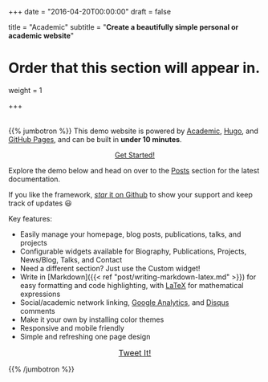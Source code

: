 +++
date = "2016-04-20T00:00:00"
draft = false

title = "Academic"
subtitle = "**Create a beautifully simple personal or academic website**"

# Order that this section will appear in.
weight = 1

+++

<!--
<div style="text-align: center;">
<h1>Academic</h1>
<h2 style="margin-top: 0;">Create a beautifully simple personal or academic website</h2>
</div>
-->

<div style="height: 5px;"></div>

{{% jumbotron %}}
This demo website is powered by [Academic](https://github.com/gcushen/hugo-academic), [Hugo](https://gohugo.io), and [GitHub Pages](https://github.com/), and can be built in **under 10 minutes**.

<div style="text-align: center;">
  <a class="btn btn-intro btn-lg" href="./post/getting-started/">Get Started!</a>
</div>

Explore the demo below and head on over to the [Posts](#posts) section for the latest documentation.

If you like the framework, [_star_ it on Github](https://github.com/gcushen/hugo-academic) to show your support and keep track of updates :smiley:

Key features:

- Easily manage your homepage, blog posts, publications, talks, and projects
- Configurable widgets available for Biography, Publications, Projects, News/Blog, Talks, and Contact
- Need a different section? Just use the Custom widget!
- Write in [Markdown]({{< ref "post/writing-markdown-latex.md" >}}) for easy formatting and code highlighting, with [LaTeX](https://en.wikibooks.org/wiki/LaTeX/Mathematics) for mathematical expressions
- Social/academic network linking, [Google Analytics](https://analytics.google.com), and [Disqus](https://disqus.com) comments
- Make it your own by installing color themes
- Responsive and mobile friendly
- Simple and refreshing one page design

<div style="text-align: center;">
  <a class="btn btn-intro btn-lg" style="font-size: 1rem; margin-bottom: 0;" href="https://twitter.com/intent/tweet?text=I%27m%20revamping%20my%20website%20with%20the%20awesome%20Academic%20Theme%20by%20%40GeorgeCushen&amp;url=https%3A%2F%2Fgoo.gl%2FsqhmTN" target="_blank">Tweet It!</a>
</div>

{{% /jumbotron %}}
